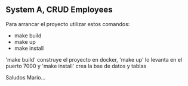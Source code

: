 ## System A, CRUD Employees

Para arrancar el proyecto utilizar estos comandos:

- make build
- make up
- make install

'make build' construye el proyecto en docker, 'make up' lo levanta en el puerto 7000 y 'make install' crea la bse de datos y tablas

Saludos Mario...
